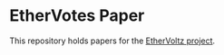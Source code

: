 # EtherVotes Paper
This repository holds papers for the [EtherVoltz project](https://github.com/mtsalenc/ethervoltz).
